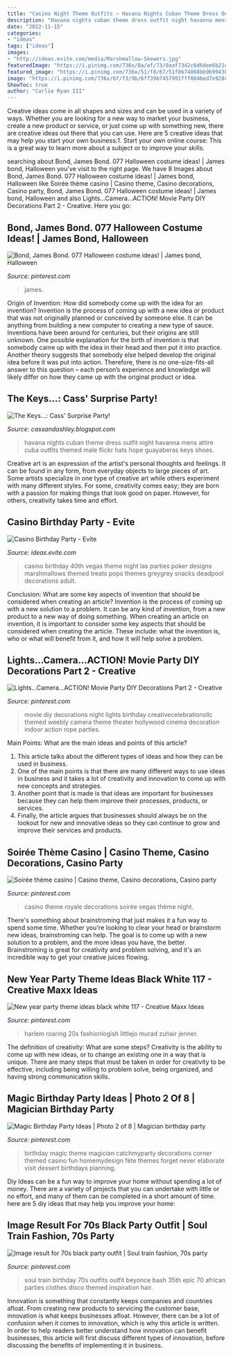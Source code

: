 ```yaml
---
title: "Casino Night Theme Outfits ~ Havana Nights Cuban Theme Dress Outfit Night Havanna Mens Attire Cuba Outfits Themed Male Flickr Hats Hope Guayaberas Keys Shoes"
description: "Havana nights cuban theme dress outfit night havanna mens attire cuba outfits themed male flickr hats hope guayaberas keys shoes"
date: "2022-11-15"
categories:
- "ideas"
tags: ["ideas"]
images:
- "http://ideas.evite.com/media/Marshmallow-Skewers.jpg"
featuredImage: "https://i.pinimg.com/736x/8a/af/73/8aaf7342c6d6dee6b21d6cea56bb160c--james-bond-james-darcy.jpg"
featured_image: "https://i.pinimg.com/736x/51/f8/67/51f8674868bb9b99438f27c9490deebd.jpg"
image: "https://i.pinimg.com/736x/6f/f3/9b/6ff39b7457991fff0846ed7e928cdcdc.jpg"
ShowToc: true
author: "Carlie Ryan III"
---
```



Creative ideas come in all shapes and sizes and can be used in a variety of ways. Whether you are looking for a new way to market your business, create a new product or service, or just come up with something new, there are creative ideas out there that you can use. Here are 5 creative ideas that may help you start your own business:1. Start your own online course: This is a great way to learn more about a subject or to improve your skills.

	

		
searching about Bond, James Bond. 077 Halloween costume ideas! | James bond, Halloween you've visit to the right page. We have 8 Images about Bond, James Bond. 077 Halloween costume ideas! | James bond, Halloween like Soirée thème casino | Casino theme, Casino decorations, Casino party, Bond, James Bond. 077 Halloween costume ideas! | James bond, Halloween and also Lights...Camera...ACTION! Movie Party DIY Decorations Part 2 - Creative. Here you go:
		
    
## Bond, James Bond. 077 Halloween Costume Ideas! | James Bond, Halloween

<img loading=lazy src="https://i.pinimg.com/736x/8a/af/73/8aaf7342c6d6dee6b21d6cea56bb160c--james-bond-james-darcy.jpg" onerror="this.onerror=null;this.src='https://tse1.mm.bing.net/th?id=OIP.2hYFal2rq3oAMZWzg4XpTQHaLy&amp;pid=15.1';" alt="Bond, James Bond. 077 Halloween costume ideas! | James bond, Halloween">

_Source: pinterest.com_

>james. 

	

Origin of Invention: How did somebody come up with the idea for an invention?
Invention is the process of coming up with a new idea or product that was not originally planned or conceived by someone else. It can be anything from building a new computer to creating a new type of sauce. Inventions have been around for centuries, but their origins are still unknown. One possible explanation for the birth of invention is that somebody came up with the idea in their head and then put it into practice. Another theory suggests that somebody else helped develop the original idea before it was put into action. Therefore, there is no one-size-fits-all answer to this question – each person’s experience and knowledge will likely differ on how they came up with the original product or idea.

    
## The Keys...: Cass&#039; Surprise Party!

<img loading=lazy src="http://4.bp.blogspot.com/-LEJUsC3XIXA/T9dy5qog1_I/AAAAAAAAAvA/SRTtTHAyBqg/s640/Havana+Nights+Party+(29+of+119).jpg" onerror="this.onerror=null;this.src='https://tse3.mm.bing.net/th?id=OIP.X-P5AvWYa52OGKYE2OCIvQAAAA&amp;pid=15.1';" alt="The Keys...: Cass&#039; Surprise Party!">

_Source: cassandashley.blogspot.com_

>havana nights cuban theme dress outfit night havanna mens attire cuba outfits themed male flickr hats hope guayaberas keys shoes. 

	

Creative art is an expression of the artist's personal thoughts and feelings. It can be found in any form, from everyday objects to large pieces of art. Some artists specialize in one type of creative art while others experiment with many different styles. For some, creativity comes easy; they are born with a passion for making things that look good on paper. However, for others, creativity takes time and effort.

    
## Casino Birthday Party - Evite

<img loading=lazy src="http://ideas.evite.com/media/Marshmallow-Skewers.jpg" onerror="this.onerror=null;this.src='https://tse4.mm.bing.net/th?id=OIP.ot4YZUyLTWjpQDTsKpsygQHaLH&amp;pid=15.1';" alt="Casino Birthday Party - Evite">

_Source: ideas.evite.com_

>casino birthday 40th vegas theme night las parties poker designs marshmallows themed treats pops themes greygrey snacks deadpool decorations adult. 

	

Conclusion: What are some key aspects of invention that should be considered when creating an article?
Invention is the process of coming up with a new solution to a problem. It can be any kind of invention, from a new product to a new way of doing something. When creating an article on invention, it is important to consider some key aspects that should be considered when creating the article. These include: what the invention is, who or what will benefit from it, and how it will help solve a problem.

    
## Lights...Camera...ACTION! Movie Party DIY Decorations Part 2 - Creative

<img loading=lazy src="https://i.pinimg.com/736x/6f/f3/9b/6ff39b7457991fff0846ed7e928cdcdc.jpg" onerror="this.onerror=null;this.src='https://tse1.mm.bing.net/th?id=OIP.BGt7FLDcAEeoJFJTLGqNMQHaNL&amp;pid=15.1';" alt="Lights...Camera...ACTION! Movie Party DIY Decorations Part 2 - Creative">

_Source: pinterest.com_

>movie diy decorations night lights birthday creativecelebrationsllc themed weebly camera theme theater hollywood cinema decoration indoor action rope parties. 

	

Main Points: What are the main ideas and points of this article?
1. This article talks about the different types of ideas and how they can be used in business.
2. One of the main points is that there are many different ways to use ideas in business and it takes a lot of creativity and innovation to come up with new concepts and strategies.
3. Another point that is made is that ideas are important for businesses because they can help them improve their processes, products, or services.
4. Finally, the article argues that businesses should always be on the lookout for new and innovative ideas so they can continue to grow and improve their services and products.

    
## Soirée Thème Casino | Casino Theme, Casino Decorations, Casino Party

<img loading=lazy src="https://i.pinimg.com/736x/6d/84/13/6d8413d51fdbc3f46a309e5daab4032d--casino-room-casino-theme.jpg" onerror="this.onerror=null;this.src='https://tse3.mm.bing.net/th?id=OIP.xZU3b6sbnvXVYLOxYl0tmwHaFj&amp;pid=15.1';" alt="Soirée thème casino | Casino theme, Casino decorations, Casino party">

_Source: pinterest.com_

>casino theme royale decorations soirée vegas thème night. 

	

There's something about brainstroming that just makes it a fun way to spend some time. Whether you're looking to clear your head or brainstorm new ideas, brainstroming can help. The goal is to come up with a new solution to a problem, and the more ideas you have, the better. Brainstroming is great for creativity and problem solving, and it's an incredible way to get your creative juices flowing.

    
## New Year Party Theme Ideas Black White 117 - Creative Maxx Ideas

<img loading=lazy src="https://i.pinimg.com/736x/ba/18/4f/ba184f26715b91b4216d6b0015b3292a.jpg" onerror="this.onerror=null;this.src='https://tse1.mm.bing.net/th?id=OIP.Hyz8ecl3RtdmSBwImPJ9qAAAAA&amp;pid=15.1';" alt="New year party theme ideas black white 117 - Creative Maxx Ideas">

_Source: pinterest.com_

>harlem roaring 20s fashionlogish littlejo murad zuhair jenner. 

	

The definition of creativity: What are some steps?
Creativity is the ability to come up with new ideas, or to change an existing one in a way that is unique. There are many steps that must be taken in order for creativity to be effective, including being willing to problem solve, being organized, and having strong communication skills.

    
## Magic Birthday Party Ideas | Photo 2 Of 8 | Magician Birthday Party

<img loading=lazy src="https://i.pinimg.com/736x/65/71/92/6571922b70b6a06c79021d0e3633d6fa--magic-party-magic-birthday-party.jpg" onerror="this.onerror=null;this.src='https://tse2.mm.bing.net/th?id=OIP.UK5fQ2vwblafyfJZfq0sfADHEs&amp;pid=15.1';" alt="Magic Birthday Party Ideas | Photo 2 of 8 | Magician birthday party">

_Source: pinterest.com_

>birthday magic theme magician catchmyparty decorations corner themed casino fun homemydesign fète themes forget never elaborate visit dessert birthdays planning. 

	

Diy Ideas can be a fun way to improve your home without spending a lot of money. There are a variety of projects that you can undertake with little or no effort, and many of them can be completed in a short amount of time. here are 5 diy ideas that may help you improve your home: 

    
## Image Result For 70s Black Party Outfit | Soul Train Fashion, 70s Party

<img loading=lazy src="https://i.pinimg.com/736x/51/f8/67/51f8674868bb9b99438f27c9490deebd.jpg" onerror="this.onerror=null;this.src='https://tse2.mm.bing.net/th?id=OIP.g1RaM2WjHCQf0ETEEjFU-AAAAA&amp;pid=15.1';" alt="Image result for 70s black party outfit | Soul train fashion, 70s party">

_Source: pinterest.com_

>soul train birthday 70s outfits outfit beyonce bash 35th epic 70 african parties clothes disco themed inspiration hair. 

	

Innovation is something that constantly keeps companies and countries afloat. From creating new products to servicing the customer base, innovation is what keeps businesses afloat. However, there can be a lot of confusion when it comes to innovation, which is why this article is written. In order to help readers better understand how innovation can benefit businesses, this article will first discuss different types of innovation, before discussing the benefits of implementing it in business.

